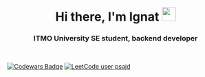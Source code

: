 <h1 align="center">Hi there, I'm Ignat<a </a> 
<img src="https://github.com/blackcater/blackcater/raw/main/images/Hi.gif" height="32"/></h1>
<h3 align="center">ITMO University SE student, backend developer</h3>
<br /> 

[![Codewars Badge](https://www.codewars.com/users/psajd/badges/small)](https://www.codewars.com/users/psajd)  [![LeetCode user psajd](https://img.shields.io/badge/dynamic/json?style=flat-square&labelColor=black&color=%23ffa116&label=Solved&query=solvedOverTotal&url=https%3A%2F%2Fleetcode-badge.vercel.app%2Fapi%2Fusers%2Fpsajd&logo=leetcode&logoColor=yellow)](https://leetcode.com/psajd/)
